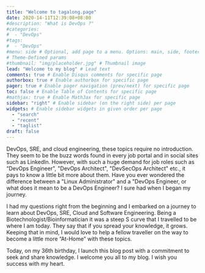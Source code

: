 ```yaml
---
title: "Welcome to tagalong.page"
date: 2020-14-11T12:39:08+08:00
#description: "What is DevOps ?"
#categories:
#  - "DevOps"
#tags:
#  - "DevOps"
#menu: side # Optional, add page to a menu. Options: main, side, footer
# Theme-Defined params
#thumbnail: "img/placeholder.jpg" # Thumbnail image
lead: "Welcome to my blog" # Lead text
comments: true # Enable Disqus comments for specific page
authorbox: true # Enable authorbox for specific page
pager: true # Enable pager navigation (prev/next) for specific page
toc: false # Enable Table of Contents for specific page
#mathjax: true # Enable MathJax for specific page
sidebar: "right" # Enable sidebar (on the right side) per page
widgets: # Enable sidebar widgets in given order per page
  - "search"
  - "recent"
  - "taglist"
draft: false
---
```


DevOps, SRE, and cloud engineering, these topics require no introduction. They seem to be the buzz words found in every job portal and in social sites such as LinkedIn. However, with such a huge demand for job roles such as “DevOps Engineer", "DevOps Architect", "DevSecOps Architect" etc., it pays to know a little bit more about them. Have you ever wondered the difference between a "Linux Administrator" and a "DevOps Engineer, or what does it mean to be a DevOps Engineer? I sure had when I began my journey.

I had my questions right from the beginning and I embarked on a journey to learn about DevOps, SRE, Cloud and Software Engineering. Being a Biotechnologist/Bioinformatician it was a steep S curve that I travelled to be where I am today. They say that if you spread your knowledge, it grows. Keeping that in mind, I would love to help a fellow traveller on the way to become a little more “At-Home” with these topics.

Today, on my 36th birthday, I launch this blog post with a commitment to seek and share knowledge. I welcome you all to my blog. I wish you success with my heart.


